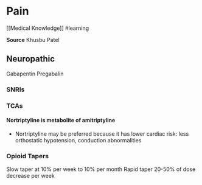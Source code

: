 # Pain
[[Medical Knowledge]]
#learning

**Source** Khusbu Patel

## Neuropathic

Gabapentin
Pregabalin

### SNRIs

### TCAs

#### Nortriptyline is metabolite of amitriptyline
* Nortriptyline may be preferred because it has lower cardiac risk: less orthostatic hypotension, conduction abnormalities


### Opioid Tapers

Slow taper at 10% per week to 10% per month
Rapid taper 20-50% of dose decrease per week